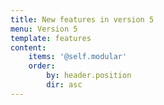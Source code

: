 ```yaml
---
title: New features in version 5
menu: Version 5
template: features
content:
    items: '@self.modular'
    order:
        by: header.position
        dir: asc
---
```

